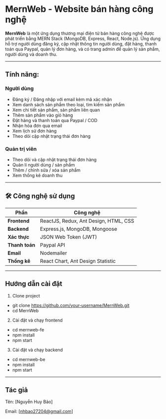 # MernWeb - Website bán hàng công nghệ

**MernWeb** là một ứng dụng thương mại điện tử bán hàng công nghệ được phát triển bằng MERN Stack (MongoDB, Express, React, Node.js). Ứng dụng hỗ trợ người dùng đăng ký, cập nhật thông tin người dùng, đặt hàng, thanh toán qua Paypal, quản lý đơn hàng, và có trang admin để quản lý sản phẩm, người dùng và doanh thu.

---

## Tính năng:

### Người dùng
- Đăng ký / Đăng nhập với email kèm mã xác nhận
- Xem danh sách sản phẩm theo loại, tìm kiếm sản phẩm
- Xem chi tiết sản phẩm, sản phẩm liên quan
- Thêm sản phẩm vào giỏ hàng
- Đặt hàng và thanh toán qua Paypal / COD
- Nhận hóa đơn qua email
- Xem lịch sử đơn hàng
- Theo dõi cập nhật trạng thái đơn hàng

### Quản trị viên
- Theo dõi và cập nhật trạng thái đơn hàng
- Quản lí người dùng / sản phẩm 
- Thêm / chỉnh sửa / xóa sản phẩm
- Xem thống kê doanh thu 

---

## 🛠 Công nghệ sử dụng

| Phần       | Công nghệ |
|------------|-----------|
| **Frontend** | ReactJS, Redux, Ant Design, HTML, CSS |
| **Backend**  | Express.js, MongoDB, Mongoose |
| **Xác thực** | JSON Web Token (JWT) |
| **Thanh toán** | Paypal API |
| **Email** | Nodemailer |
| **Thống kê** | React Chart, Ant Design Statistic |
---

## Hướng dẫn cài đặt
1. Clone project
- git clone https://github.com/your-username/MernWeb.git
- cd MernWeb

2. Cài đặt và chạy frontend
- cd mernweb-fe
- npm install
- npm start

3. Cài đặt và chạy backend
- cd mernweb-be
- npm install
- npm start

---

## Tác giả
Tên: [Nguyễn Huy Bảo]

Email: [nhbao27204@gmail.com]

